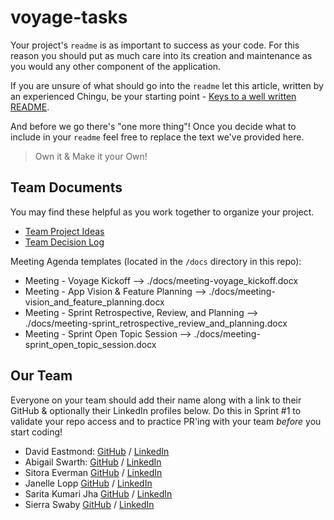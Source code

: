 # voyage-tasks

Your project's `readme` is as important to success as your code. For
this reason you should put as much care into its creation and maintenance
as you would any other component of the application.

If you are unsure of what should go into the `readme` let this article,
written by an experienced Chingu, be your starting point -
[Keys to a well written README](https://tinyurl.com/yk3wubft).

And before we go there's "one more thing"! Once you decide what to include
in your `readme` feel free to replace the text we've provided here.

> Own it & Make it your Own!

## Team Documents

You may find these helpful as you work together to organize your project.

- [Team Project Ideas](./docs/team_project_ideas.md)
- [Team Decision Log](./docs/team_decision_log.md)

Meeting Agenda templates (located in the `/docs` directory in this repo):

- Meeting - Voyage Kickoff --> ./docs/meeting-voyage_kickoff.docx
- Meeting - App Vision & Feature Planning --> ./docs/meeting-vision_and_feature_planning.docx
- Meeting - Sprint Retrospective, Review, and Planning --> ./docs/meeting-sprint_retrospective_review_and_planning.docx
- Meeting - Sprint Open Topic Session --> ./docs/meeting-sprint_open_topic_session.docx

## Our Team

Everyone on your team should add their name along with a link to their GitHub
& optionally their LinkedIn profiles below. Do this in Sprint #1 to validate
your repo access and to practice PR'ing with your team _before_ you start
coding!

- David Eastmond: [GitHub](https://github.com/davideastmond) / [LinkedIn](https://linkedin.com/in/david-eastmond-2783ab18a)
- Abigail Swarth: [GitHub](https://github.com/abby-wankenobi) / [LinkedIn](www.linkedin.com/in/abigailswarth)
- Sitora Everman [GitHub](https://github.com/sittora) / [LinkedIn](https://www.linkedin.com/in/sitora-everman/)
- Janelle Lopp [GitHub](https://github.com/Jnicolle98) / [LinkedIn](https://www.linkedin.com/in/janelle-lopp/)
- Sarita Kumari Jha [GitHub](https://github.com/Sarita1517) / [LinkedIn](https://www.linkedin.com/in/sjhabsc/)
- Sierra Swaby [GitHub](https://github.com/starkspark) / [LinkedIn](https://www.linkedin.com/in/sierra-swaby)

